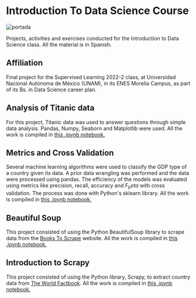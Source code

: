 # Introduction To Data Science Course
![portada](https://user-images.githubusercontent.com/69726163/182280643-6e9d35a3-90ef-4730-b5ac-2553e848c0a8.png)

Projects, activities and exercises conducted for the Introduction to Data Science class. All the material is in Spanish.

## Affiliation
Final project for the Supervised Learning 2022-2 class, at Universidad Nacional Autónoma de México (UNAM), in its ENES Morelia Campus, as part of its Bs. in Data Science career plan. 

## Analysis of Titanic data
For this project, Titanic data was used to answer questions through simple data analysis. Pandas, Numpy, Seaborn and Matplotlib were used. All the work is compiled in [this .ipynb notebook.](https://github.com/LuisDHuante/Introduction-To-Data-Science-Course/blob/main/Proyecto1_Titanic.ipynb)


## Metrics and Cross Validation
Several machine learning algorithms were used to classify the GDP type of a country given its data. A prior data wrangling was performed and the data were processed using pandas. The efficiency of the models was evaluated using metrics like precision, recall, accuracy and $F_beta$ with cross validation. The process was done with Python's sklearn library.  All the work is compiled in [this .ipynb notebook.](https://github.com/LuisDHuante/Introduction-To-Data-Science-Course/blob/main/Proyecto2_ValidacionCruzadaMetricas_LDHG.ipynb)


## Beautiful Soup
This project consisted of using the Python BeautifulSoup library to scrape data from the [Books To Scrape](https://books.toscrape.com/) website. All the work is compiled in [this .ipynb notebook.](https://github.com/LuisDHuante/Introduction-To-Data-Science-Course/blob/main/Proyecto3_WebScraping_LDHG2.ipynb)

## Introduction to Scrapy
This project consisted of using the Python library, Scrapy, to extract country data from [The World Factbook](https://www.cia.gov/the-world-factbook/countries/). All the work is compiled in [this .ipynb notebook.](https://github.com/LuisDHuante/Introduction-To-Data-Science-Course/blob/main/Proyecto4_Scrapy_LDHG.ipynb)

